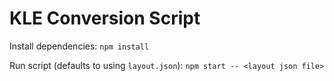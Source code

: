 # KLE Conversion Script
Install dependencies:
`npm install`

Run script (defaults to using `layout.json`):
`npm start -- <layout json file>`
